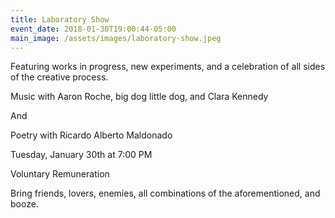 ```yaml
---
title: Laboratory Show
event_date: 2018-01-30T19:00:44-05:00
main_image: /assets/images/laboratory-show.jpeg
---
```

Featuring works in progress, new experiments, and a celebration of all sides of the creative process.



Music with Aaron Roche, big dog little dog, and Clara Kennedy



And



Poetry with Ricardo Alberto Maldonado



Tuesday, January 30th at 7:00 PM



Voluntary Remuneration



Bring friends, lovers, enemies, all combinations of the aforementioned, and booze.
